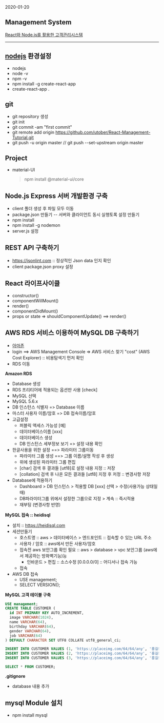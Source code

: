 2020-01-20

## Management System

[React와 Node.js를 활용한 고객관리시스템](https://www.youtube.com/watch?v=s2knmog2j1U&list=PLRx0vPvlEmdCED62ZIWCbI-6G_jcwmuFB&index=1)

---

## [nodejs](https://nodejs.org) 환경설정

- nodejs
- node -v
- npm -v
- npm install -g create-react-app
- create-react-app .

## git

- git repository 생성
- git init
- git commit -am "first commit"
- git remote add origin https://github.com/utober/React-Management-Tutorial.git
- git push -u origin master // git push --set-upstream origin master

## Project

- material-UI
  > npm install @material-ui/core

## Node.js Express 서버 개발환경 구축

- client 폴더 생성 후 파일 모두 이동
- package.json 만들기 -- 서버와 클라이언트 동시 실행토록 설정 만들기
- npm install
- npm install -g nodemon
- server.js 설정

## REST API 구축하기
- https://jsonlint.com :: 정상적인 Json data 인지 확인
- client package.json proxy 설정

## React 라이프사이클
- constructor()
- componentWillMount()
- render()
- componentDidMount()
- props or state => shouldComponentUpdate() ==> render()

## AWS RDS 서비스 이용하여 MySQL DB 구축하기
- [아마존](https://aws.amazon.com)
- login ==> AWS Management Console => AWS 서비스 찾기 "cost" (AWS Cost Explorer) :: 비용탐색기 먼저 확인
- RDS 이동

**Amazon RDS**
- Database 생성
- RDS 프리티어에 적용되는 옵션만 사용 [check]
- MySQL 선택
- MySQL 5.6.x
- DB 인스턴스 식별자 => Database 이름
- 마스터 사용자 이름/암호 => DB 접속이름/암호
- 고급설정
  - 퍼블릭 액세스 가능성 [예]
  - 데이터베이스이름 [xxx]
  - 데이터베이스 생성
  - DB 인스턴스 세부정보 보기 => 설정 내용 확인
- 한글사용을 위한 설정 ==> 파라미터 그룹이동
  - 파라미터 그룹 생성 ==> 그룹 이름/설명 작성 후 생성
  - 위에 생성된 파라미터 그룹 편집
  - [char] 검색 후 결과들 [utf8]로 설정 내용 지정 :: 저장
  - [collation] 검색 후 나온 모든 결과들 [utf8] 지정 후 저정 :: 변경사항 저장
- Database에 적용하기
  - Dashboard > DB 인스턴스 > 적용할 DB [xxx] 선택 > 수정(사용가능 상태일때)
  - DB파라미터그룹 위에서 설정한 그룹으로 지정 > 계속 :: 즉시적용 
  - 재부팅 (변경사항 반영)

**MySQL 접속 :: heidisql**
- 설치 :: https://heidisql.com 
- 세션만들기
  - 호스트명 :: aws > 데이터베이스 > 엔드포인트 :: 접속할 수 있는 URL 주소
  - 사용자 / 암호 :: aws에서 만든 사용자/암호
  - 접속전 aws 보안그룹 확인 필요 :: aws > database > vpc 보안그룹 (aws에서 제공하는 방화벽기능)능
    - 인바운드 > 편집 :: 소스수정 [0.0.0.0/0] :: 어디서나 접속 가능
  - 접속
- AWS DB 접속
  - USE management;
  - SELECT VERSION();
  
**MySQL 고객 테이블 구축**
```sql
USE management;
CREATE TABLE CUSTOMER (
  id INT PRIMARY KEY AUTO_INCREMENT,
  image VARCHAR(1024),
  name VARCHAR(64),
  birthday VARCHAR(64),
  gender VARCHAR(64),
  job VARCHAR(64)
) DEFAULT CHARACTER SET UTF8 COLLATE utf8_general_ci;

INSERT INTO CUSTOMER VALUES (1, 'https://placeimg.com/64/64/any', '홍길동', '960101', '남자', '대학생');
INSERT INTO CUSTOMER VALUES (2, 'https://placeimg.com/64/64/any', '홍길동', '960102', '여자', '프로그래머');
INSERT INTO CUSTOMER VALUES (3, 'https://placeimg.com/64/64/any', '홍길동', '960103', '남자', '대학생');

SELECT * FROM CUSTOMER;
```

**.gitignore**
- database 내용 추가

## mysql Module 설치
- npm install mysql





